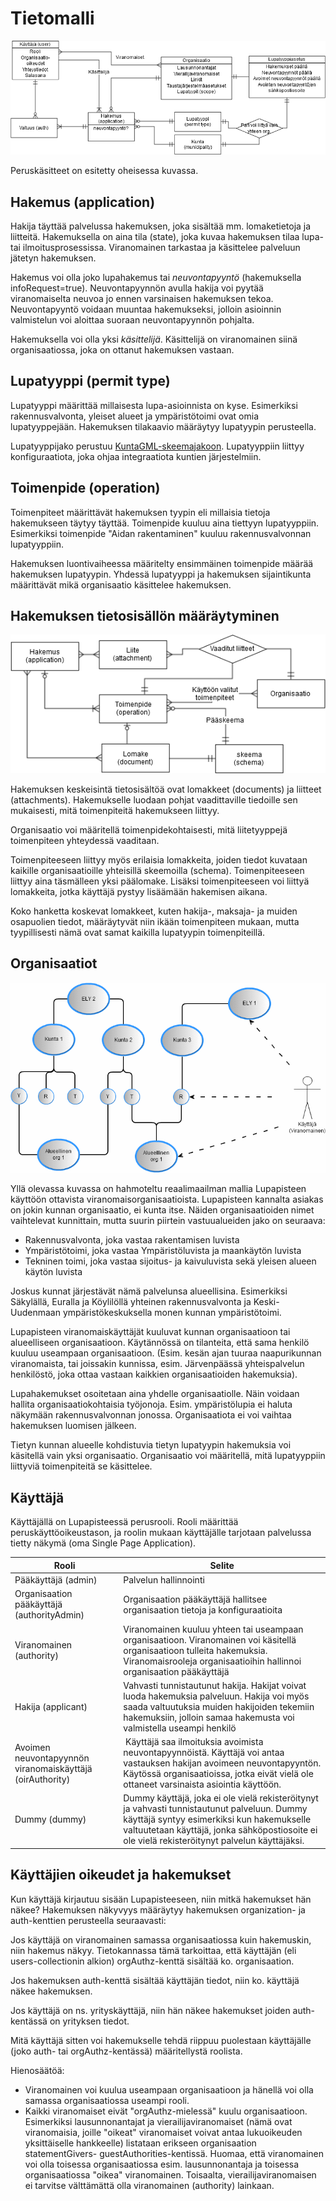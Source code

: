 # Tietomalli

![](user-application-organization.png)

Peruskäsitteet on esitetty oheisessa kuvassa.

## Hakemus (application)

Hakija täyttää palvelussa hakemuksen, joka sisältää mm. lomaketietoja ja liitteitä.
Hakemuksella on aina tila (state), joka kuvaa hakemuksen tilaa lupa- tai
ilmoitusprosessissa. Viranomainen tarkastaa ja käsittelee palveluun jätetyn hakemuksen.

Hakemus voi olla joko lupahakemus tai *neuvontapyyntö* (hakemuksella infoRequest=true).
Neuvontapyynnön avulla hakija voi pyytää viranomaiselta neuvoa jo ennen varsinaisen
hakemuksen tekoa. Neuvontapyyntö voidaan muuntaa hakemukseksi, jolloin asioinnin
valmistelun voi aloittaa suoraan neuvontapyynnön pohjalta.

Hakemuksella voi olla yksi *käsittelijä*. Käsittelijä on viranomainen siinä
organisaatiossa, joka on ottanut hakemuksen vastaan.

## Lupatyyppi (permit type)

Lupatyyppi määrittää millaisesta lupa-asioinnista on kyse.
Esimerkiksi rakennusvalvonta, yleiset alueet ja ympäristötoimi ovat omia lupatyyppejään.
Hakemuksen tilakaavio määräytyy lupatyypin perusteella.

Lupatyyppijako perustuu [KuntaGML-skeemajakoon](http://www.paikkatietopalvelu.fi/gml/KuntaGML.html).
Lupatyyppiin liittyy konfiguraatiota, joka ohjaa integraatiota kuntien järjestelmiin.

## Toimenpide (operation)

Toimenpiteet määrittävät hakemuksen tyypin eli millaisia tietoja hakemukseen täytyy täyttää.
Toimenpide kuuluu aina tiettyyn lupatyyppiin. Esimerkiksi toimenpide "Aidan rakentaminen"
kuuluu rakennusvalvonnan lupatyyppiin.

Hakemuksen luontivaiheessa määritelty ensimmäinen toimenpide määrää hakemuksen lupatyypin.
Yhdessä lupatyyppi ja hakemuksen sijaintikunta määrittävät mikä organisaatio käsittelee hakemuksen.

## Hakemuksen tietosisällön määräytyminen

![](application-content.png)

Hakemuksen keskeisintä tietosisältöä ovat lomakkeet (documents) ja liitteet
(attachments). Hakemukselle luodaan pohjat vaadittaville tiedoille sen mukaisesti,
mitä toimenpiteitä hakemukseen liittyy.

Organisaatio voi määritellä toimenpidekohtaisesti, mitä liitetyyppejä toimenpiteen
yhteydessä vaaditaan.

Toimenpiteeseen liittyy myös erilaisia lomakkeita, joiden tiedot kuvataan kaikille
organisaatioille yhteisillä skeemoilla (schema). Toimenpiteeseen liittyy aina
täsmälleen yksi päälomake. Lisäksi toimenpiteeseen voi liittyä lomakkeita,
jotka käyttäjä pystyy lisäämään hakemisen aikana.

Koko hanketta koskevat lomakkeet, kuten hakija-, maksaja- ja muiden osapuolien
tiedot, määräytyvät niin ikään toimenpiteen mukaan, mutta tyypillisesti nämä ovat
samat kaikilla lupatyypin toimenpiteillä.


## Organisaatiot

![](organisaatiot.png)

Yllä olevassa kuvassa on hahmoteltu reaalimaailman mallia Lupapisteen käyttöön
ottavista viranomaisorganisaatioista. Lupapisteen kannalta asiakas on jokin kunnan
organisaatio, ei kunta itse. Näiden organisaatioiden nimet vaihtelevat kunnittain,
mutta suurin piirtein vastuualueiden jako on seuraava:

- Rakennusvalvonta, joka vastaa rakentamisen luvista
- Ympäristötoimi, joka vastaa Ympäristöluvista ja maankäytön luvista
- Tekninen toimi, joka vastaa sijoitus- ja kaivuluvista sekä yleisen alueen käytön luvista

Joskus kunnat järjestävät nämä palvelunsa alueellisina. Esimerkiksi Säkylällä,
Euralla ja Köylilöllä yhteinen rakennusvalvonta ja Keski-Uudenmaan ympäristökeskuksella
monen kunnan ympäristötoimi.

Lupapisteen viranomaiskäyttäjät kuuluvat kunnan organisaatioon tai
alueelliseen organisaatioon. Käytännössä on tilanteita, että sama henkilö kuuluu
useampaan organisaatioon. (Esim. kesän ajan tuuraa naapurikunnan viranomaista,
tai joissakin kunnissa, esim. Järvenpäässä yhteispalvelun henkilöstö, joka ottaa
vastaan kaikkien organisaatioiden hakemuksia).

Lupahakemukset osoitetaan aina yhdelle organisaatiolle. Näin voidaan hallita
organisaatiokohtaisia työjonoja. Esim. ympäristölupia ei haluta näkymään
rakennusvalvonnan jonossa. Organisaatiota ei voi vaihtaa hakemuksen luomisen jälkeen.

Tietyn kunnan alueelle kohdistuvia tietyn lupatyypin hakemuksia voi käsitellä
vain yksi organisaatio. Organisaatio voi määritellä, mitä lupatyyppiin liittyviä
toimenpiteitä se käsittelee.


## Käyttäjä

Käyttäjällä on Lupapisteessä perusrooli. Rooli määrittää peruskäyttöoikeustason,
ja roolin mukaan käyttäjälle tarjotaan palvelussa tietty näkymä (oma Single Page Application).

Rooli | Selite
----- | ---
Pääkäyttäjä (admin) | Palvelun hallinnointi
Organisaation pääkäyttäjä (authorityAdmin) | Organisaation pääkäyttäjä hallitsee organisaation tietoja ja konfiguraatioita
Viranomainen (authority) | Viranomainen kuuluu yhteen tai useampaan organisaatioon. Viranomainen voi käsitellä organisaatioon tulleita hakemuksia. Viranomaisrooleja organisaatioihin hallinnoi organisaation pääkäyttäjä
Hakija (applicant) | Vahvasti tunnistautunut hakija. Hakijat voivat luoda hakemuksia palveluun. Hakija voi myös saada valtuutuksia muiden hakijoiden tekemiin hakemuksiin, jolloin samaa hakemusta voi valmistella useampi henkilö
Avoimen neuvontapyynnön viranomaiskäyttäjä (oirAuthority) | Käyttäjä saa ilmoituksia avoimista neuvontapyynnöistä. Käyttäjä voi antaa vastauksen hakijan avoimeen neuvontapyyntön. Käytössä organisaatioissa, jotka eivät vielä ole ottaneet varsinaista asiointia käyttöön.
Dummy (dummy) | Dummy käyttäjä, joka ei ole vielä rekisteröitynyt ja vahvasti tunnistautunut palveluun. Dummy käyttäjä syntyy esimerkiksi kun hakemukselle valtuutetaan käyttäjä, jonka sähköpostiosoite ei ole vielä rekisteröitynyt palvelun käyttäjäksi.


## Käyttäjien oikeudet ja hakemukset

Kun käyttäjä kirjautuu sisään Lupapisteeseen, niin mitkä hakemukset
hän näkee? Hakemuksen näkyvyys määräytyy hakemuksen organization- ja
auth-kenttien perusteella seuraavasti:

Jos käyttäjä on viranomainen samassa organisaatiossa kuin hakemuskin,
niin hakemus näkyy. Tietokannassa tämä tarkoittaa, että käyttäjän
(eli users-collectionin alkion) orgAuthz-kenttä sisältää
ko. organisaation.

Jos hakemuksen auth-kenttä sisältää käyttäjän tiedot, niin ko. käyttäjä näkee
hakemuksen.

Jos käyttäjä on ns. yrityskäyttäjä, niin hän näkee hakemukset joiden
auth-kentässä on yrityksen tiedot.

Mitä käyttäjä sitten voi hakemukselle tehdä riippuu puolestaan käyttäjälle
(joko auth- tai orgAuthz-kentässä) määritellystä roolista.

Hienosäätöä:

- Viranomainen voi kuulua useampaan organisaatioon ja hänellä voi olla samassa
  organisaatiossa useampi rooli.
- Kaikki viranomaiset eivät "orgAuthz-mielessä" kuulu
  organisaatioon. Esimerkiksi lausunnonantajat ja
  vierailijaviranomaiset (nämä ovat viranomaisia, joille "oikeat"
  viranomaiset voivat antaa lukuoikeuden yksittäiselle hankkeelle)
  listataan erikseen organisaation statementGivers-
  guestAuthorities-kentissä. Huomaa, että viranomainen voi olla
  toisessa organisaatiossa esim. lausunnonantaja ja toisessa
  organisaatiossa "oikea" viranomainen. Toisaalta,
  vierailijaviranomaisen ei tarvitse välttämättä olla viranomainen
  (authority) lainkaan.

